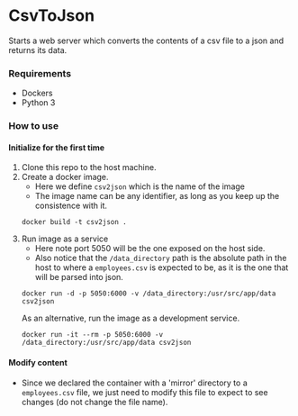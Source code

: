 # CsvToJson
Starts a web server which converts the contents 
of a csv file to a json and returns its data.

### Requirements
- Dockers
- Python 3

### How to use

#### Initialize for the first time

1. Clone this repo to the host machine.
2. Create a docker image.
    + Here we define ```csv2json``` which is the name of the image
    + The image name can be any identifier, as long as you keep up the consistence with it.
    ```
    docker build -t csv2json .
    ```
3. Run image as a service
    + Here note port 5050 will be the one exposed on the host side.
    + Also notice that the ```/data_directory``` path is the absolute path in the host to where
    a ```employees.csv``` is expected to be, as it is the one that will be parsed into json.
    ```
    docker run -d -p 5050:6000 -v /data_directory:/usr/src/app/data csv2json
    ```
   As an alternative, run the image as a development service.
    ```
    docker run -it --rm -p 5050:6000 -v /data_directory:/usr/src/app/data csv2json
    ```
   
#### Modify content

+ Since we declared the container with a 'mirror' directory to a ```employees.csv``` file,
we just need to modify this file to expect to see changes (do not change the file name).